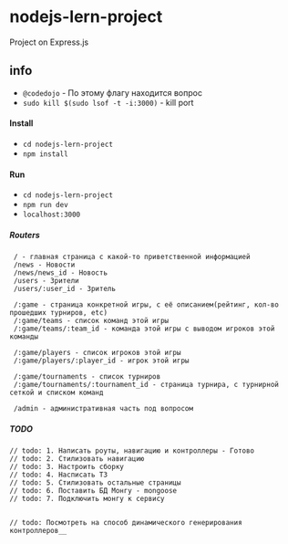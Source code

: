 # nodejs-lern-project
Project on Express.js

## info
- `@codedojo` - По этому флагу находится вопрос
- `sudo kill $(sudo lsof -t -i:3000)` - kill port

#### Install
- `cd nodejs-lern-project`
- `npm install`

#### Run
- `cd nodejs-lern-project`
- `npm run dev`
- `localhost:3000`


##### Routers
```
 / - главная страница с какой-то приветственной информацией
 /news - Новости
 /news/news_id - Новость
 /users - Зрители
 /users/:user_id - Зритель
 
 /:game - страница конкретной игры, с её описанием(рейтинг, кол-во прошедших турниров, etc)
 /:game/teams - список команд этой игры
 /:game/teams/:team_id - команда этой игры с выводом игроков этой команды
 
 /:game/players - список игроков этой игры
 /:game/players/:player_id - игрок этой игры
 
 /:game/tournaments - список турниров
 /:game/tournaments/:tournament_id - страница турнира, с турнирной сеткой и списком команд
 
 /admin - административная часть под вопросом
```

##### TODO
```
// todo: 1. Написать роуты, навигацию и контроллеры - Готово
// todo: 2. Стилизовать навигацию
// todo: 3. Настроить сборку
// todo: 4. Насписать ТЗ
// todo: 5. Стилизовать остальные страницы
// todo: 6. Поставить БД Монгу - mongoose
// todo: 7. Подключить монгу к сервису


// todo: Посмотреть на способ динамического генерирования контроллеров__
```